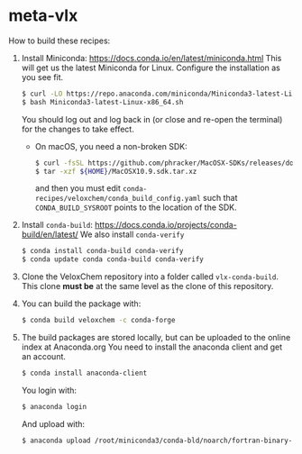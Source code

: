 # meta-vlx

How to build these recipes:

1.  Install Miniconda: <https://docs.conda.io/en/latest/miniconda.html>
    This will get us the latest Miniconda for Linux. Configure the
    installation as you see fit.

    ``` bash
    $ curl -LO https://repo.anaconda.com/miniconda/Miniconda3-latest-Linux-x86_64.sh
    $ bash Miniconda3-latest-Linux-x86_64.sh
    ```

    You should log out and log back in (or close and re-open the
    terminal) for the changes to take effect.

    - On macOS, you need a non-broken SDK:

      ```bash
      $ curl -fsSL https://github.com/phracker/MacOSX-SDKs/releases/download/10.15/MacOSX10.9.sdk.tar.xz > ${HOME}/MacOSX10.9.sdk.tar.xz
      $ tar -xzf ${HOME}/MacOSX10.9.sdk.tar.xz
      ```
      and then you must edit `conda-recipes/veloxchem/conda_build_config.yaml`
      such that `CONDA_BUILD_SYSROOT` points to the location of the SDK.

2.  Install `conda-build`:
    <https://docs.conda.io/projects/conda-build/en/latest/> We also
    install `conda-verify`

    ``` bash
    $ conda install conda-build conda-verify
    $ conda update conda conda-build conda-verify
    ```
3.  Clone the VeloxChem repository into a folder called `vlx-conda-build`. This
    clone **must be** at the same level as the clone of this repository.

5.  You can build the package with:

    ``` bash
    $ conda build veloxchem -c conda-forge
    ```

6.  The build packages are stored locally, but can be uploaded to the
    online index at Anaconda.org You need to install the anaconda client
    and get an account.

    ``` bash
    $ conda install anaconda-client
    ```

    You login with:

    ``` bash
    $ anaconda login
    ```

    And upload with:

    ``` bash
    $ anaconda upload /root/miniconda3/conda-bld/noarch/fortran-binary-1.0.6-py_0.tar.bz2
    ```

